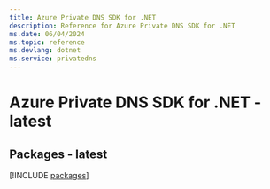 ```yaml
---
title: Azure Private DNS SDK for .NET
description: Reference for Azure Private DNS SDK for .NET
ms.date: 06/04/2024
ms.topic: reference
ms.devlang: dotnet
ms.service: privatedns
---
```

# Azure Private DNS SDK for .NET - latest
## Packages - latest
[!INCLUDE [packages](private-dns-index.md)]